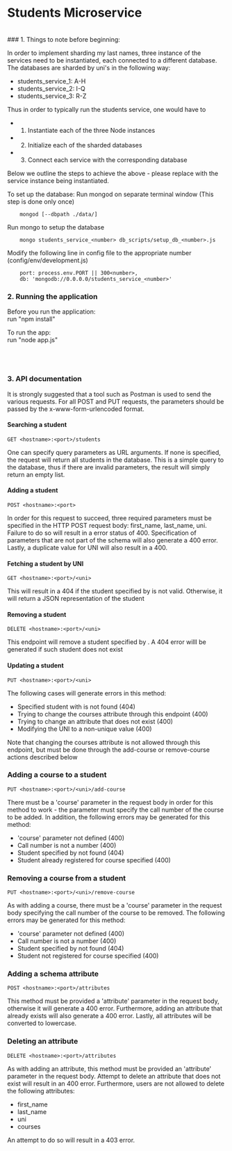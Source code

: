 # Students Microservice

<br />
### 1. Things to note before beginning:

In order to implement sharding my last names, three instance of the services need to be instantiated, each connected to a different database. The databases are sharded by uni's in the following way:

* students_service_1: A-H
* students_service_2: I-Q
* students_service_3: R-Z

Thus in order to typically run the students service, one would have to 
* 1) Instantiate each of the three Node instances 
* 2) Initialize each of the sharded databases
* 3) Connect each service with the corresponding database

Below we outline the steps to achieve the above - please replace <number> with the service instance being instantiated.

To set up the database:
Run mongod on separate terminal window (This step is done only once)
```
	mongod [--dbpath ./data/]
```	
Run mongo to setup the database
```	
	mongo students_service_<number> db_scripts/setup_db_<number>.js
```
Modify the following line in config file to the appropriate number (config/env/development.js)
```	
	port: process.env.PORT || 300<number>,
	db: 'mongodb://0.0.0.0/students_service_<number>'
```

### 2. Running the application
Before you run the application:
<br />
run "npm install"

To run the app:
<br />
run "node app.js"

<br />
<br />

### 3. API documentation

It is strongly suggested that a tool such as Postman is used to send the various requests. For all POST and PUT requests, the parameters should be passed by the x-www-form-urlencoded format.

#### Searching a student

```
GET <hostname>:<port>/students
```

One can specify query parameters as URL arguments. If none is specified, the request will return all students in the database. This is a simple query to the database, thus if there are invalid parameters, the result will simply return an empty list.

#### Adding a student

```
POST <hostname>:<port>
```

In order for this request to succeed, three required parameters must be specified in the HTTP POST request body: first_name, last_name, uni. Failure to do so will result in a error status of 400. Specification of parameters that are not part of the schema will also generate a 400 error. Lastly, a duplicate value for UNI will also result in a 400. 

#### Fetching a student by UNI

```
GET <hostname>:<port>/<uni>
```

This will result in a 404 if the student specified by <uni> is not valid. Otherwise, it will return a JSON representation of the student

####  Removing a student

```
DELETE <hostname>:<port>/<uni>
```

This endpoint will remove a student specified by <uni>. A 404 error willl be generated if such student does not exist

#### Updating a student

```
PUT <hostname>:<port>/<uni>
```
The following cases will generate errors in this method:

* Specified student with <uni> is not found (404)
* Trying to change the courses attribute through this endpoint (400)
* Trying to change an attribute that does not exist (400)
* Modifying the UNI to a non-unique value (400)

Note that changing the courses attribute is not allowed through this endpoint, but must be done through the add-course or remove-course actions described below

### Adding a course to a student

```
PUT <hostname>:<port>/<uni>/add-course
```

There must be a 'course' parameter in the request body in order for this method to work - the parameter must specify the call number of the course to be added. In addition, the following errors may be generated for this method:

* 'course' parameter not defined (400)
* Call number is not a number (400)
* Student specified by <uni> not found (404)
* Student already registered for course specified (400)


### Removing a course from a student

```
PUT <hostname>:<port>/<uni>/remove-course
```

As with adding a course, there must be a 'course' parameter in the request body specifying the call number of the course to be removed. The following errors may be generated for this method:

* 'course' parameter not defined (400)
* Call number is not a number (400)
* Student specified by <uni> not found (404)
* Student not registered for course specified (400)

### Adding a schema attribute

```
POST <hostname>:<port>/attributes
```

This method must be provided a 'attribute' parameter in the request body, otherwise it will generate a 400 error. Furthermore, adding an attribute that already exists will also generate a 400 error. Lastly, all attributes will be converted to lowercase.

### Deleting an attribute

```
DELETE <hostname>:<port>/attributes
```

As with adding an attribute, this method must be provided an 'attribute' parameter in the request body. Attempt to delete an attribute that does not exist will result in an 400 error. Furthermore, users are not allowed to delete the following attributes:

* first_name
* last_name
* uni
* courses

An attempt to do so will result in a 403 error.










